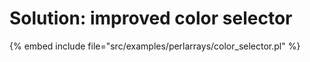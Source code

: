 # Solution: improved color selector

{% embed include file="src/examples/perlarrays/color_selector.pl" %}


